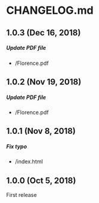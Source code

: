 # CHANGELOG.md

## 1.0.3 (Dec 16, 2018)

##### Update PDF file
* /Florence.pdf

## 1.0.2 (Nov 19, 2018)

##### Update PDF file
* /Florence.pdf

## 1.0.1 (Nov 8, 2018)

##### Fix typo
* /index.html

## 1.0.0 (Oct 5, 2018)

First release
